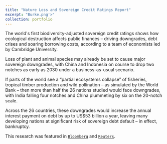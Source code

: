 ```yaml
---
title: "Nature Loss and Sovereign Credit Ratings Report"
excerpt: "Burke.png'>"
collection: portfolio
---
```


The world's first biodiversity-adjusted sovereign credit ratings shows how ecological destruction affects public finances – driving downgrades, debt crises and soaring borrowing costs, according to a team of economists led by Cambridge University.

Loss of plant and animal species may already be set to cause major sovereign downgrades, with China and Indonesia on course to drop two notches as early as 2030 under a business-as-usual scenario.

If parts of the world see a “partial ecosystems collapse” of fisheries, tropical timber production and wild pollination – as simulated by the World Bank – then more than half the 26 nations studied would face downgrades, with India falling four notches and China plummeting by six on the 20-notch scale.

Across the 26 countries, these downgrades would increase the annual interest payment on debt by up to US$53 billion a year, leaving many developing nations at significant risk of sovereign debt default – in effect, bankruptcy.

This research was featured in [`Bloomberg`](https://www.bloomberg.com/news/articles/2022-06-22/biodiversity-loss-may-push-developing-world-closer-to-default) and [`Reuters`](https://www.reuters.com/business/sustainable-business/mass-biodiversity-loss-would-slash-global-credit-ratings-report-warns-2022-06-22/).
